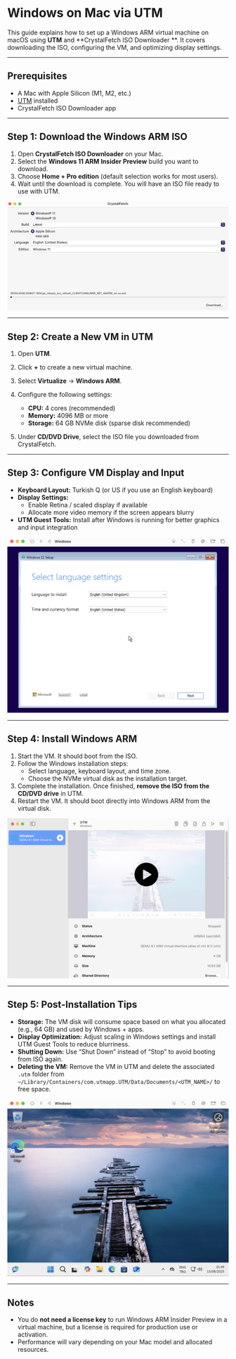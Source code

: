 # Windows on Mac via UTM

This guide explains how to set up a Windows ARM virtual machine on macOS using **UTM** and **CrystalFetch ISO Downloader
**. It covers downloading the ISO, configuring the VM, and optimizing display settings.

---

## Prerequisites

- A Mac with Apple Silicon (M1, M2, etc.)
- [UTM](https://mac.getutm.app/) installed
- CrystalFetch ISO Downloader app

---

## Step 1: Download the Windows ARM ISO

1. Open **CrystalFetch ISO Downloader** on your Mac.
2. Select the **Windows 11 ARM Insider Preview** build you want to download.
3. Choose **Home + Pro edition** (default selection works for most users).
4. Wait until the download is complete. You will have an ISO file ready to use with UTM.

![CrystalFetch ISO Download](images/crystalfetch_download.png)

---

## Step 2: Create a New VM in UTM

1. Open **UTM**.
2. Click **+** to create a new virtual machine.
3. Select **Virtualize** → **Windows ARM**.
4. Configure the following settings:

    - **CPU:** 4 cores (recommended)
    - **Memory:** 4096 MB or more
    - **Storage:** 64 GB NVMe disk (sparse disk recommended)

5. Under **CD/DVD Drive**, select the ISO file you downloaded from CrystalFetch.

---

## Step 3: Configure VM Display and Input

- **Keyboard Layout:** Turkish Q (or US if you use an English keyboard)
- **Display Settings:**
    - Enable Retina / scaled display if available
    - Allocate more video memory if the screen appears blurry
- **UTM Guest Tools:** Install after Windows is running for better graphics and input integration

![UTM Windows Install](images/utm_windows_install.png)

---

## Step 4: Install Windows ARM

1. Start the VM. It should boot from the ISO.
2. Follow the Windows installation steps:
    - Select language, keyboard layout, and time zone.
    - Choose the NVMe virtual disk as the installation target.
3. Complete the installation. Once finished, **remove the ISO from the CD/DVD drive** in UTM.
4. Restart the VM. It should boot directly into Windows ARM from the virtual disk.

![UTM Windows Start](images/utm_windows_start.png)

---

## Step 5: Post-Installation Tips

- **Storage:** The VM disk will consume space based on what you allocated (e.g., 64 GB) and used by Windows + apps.
- **Display Optimization:** Adjust scaling in Windows settings and install UTM Guest Tools to reduce blurriness.
- **Shutting Down:** Use “Shut Down” instead of “Stop” to avoid booting from ISO again.
- **Deleting the VM:** Remove the VM in UTM and delete the associated `.utm` folder from
  `~/Library/Containers/com.utmapp.UTM/Data/Documents/<UTM_NAME>/` to free space.

![UTM Windows Success](images/utm_windows_success.png)

---

## Notes

- You do **not need a license key** to run Windows ARM Insider Preview in a virtual machine, but a license is required
  for production use or activation.
- Performance will vary depending on your Mac model and allocated resources.

